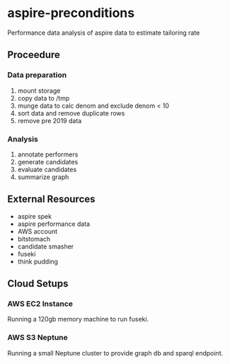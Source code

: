 # aspire-preconditions
Performance data analysis of aspire data to estimate tailoring rate

## Proceedure

### Data preparation
1. mount storage
1. copy data to /tmp
1. munge data to calc denom and exclude denom < 10
1. sort data and remove duplicate rows
1. remove pre 2019 data

### Analysis
1. annotate performers
1. generate candidates
1. evaluate candidates
1. summarize graph

## External Resources 
- aspire spek
- aspire performance data
- AWS account
- bitstomach
- candidate smasher
- fuseki
- think pudding

## Cloud Setups
### AWS EC2 Instance
Running a 120gb memory machine to run fuseki.

### AWS S3 Neptune
Running a small Neptune cluster to provide graph db and sparql endpoint.
